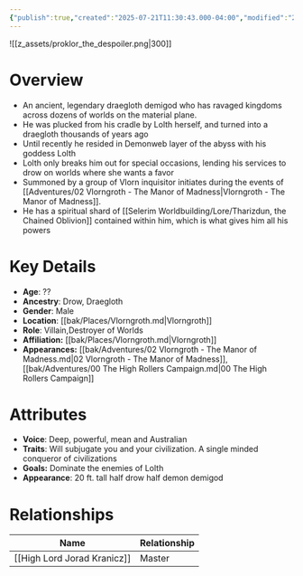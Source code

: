 ```yaml
---
{"publish":true,"created":"2025-07-21T11:30:43.000-04:00","modified":"2025-10-17T10:14:48.323-04:00","cssclasses":""}
---
```


![[z_assets/proklor_the_despoiler.png|300]]

# Overview
- An ancient, legendary draegloth demigod who has ravaged kingdoms across dozens of worlds on the material plane.
- He was plucked from his cradle by Lolth herself, and turned into a draegloth thousands of years ago
- Until recently he resided in Demonweb layer of the abyss with his goddess Lolth
- Lolth only breaks him out for special occasions, lending his services to drow on worlds where she wants a favor
- Summoned by a group of Vlorn inquisitor initiates during the events of [[Adventures/02 Vlorngroth - The Manor of Madness\|Vlorngroth - The Manor of Madness]].
- He has a spiritual shard of [[Selerim Worldbuilding/Lore/Tharizdun, the Chained Oblivion]] contained within him, which is what gives him all his powers

# Key Details
- **Age**: ??
- **Ancestry**: Drow, Draegloth
- **Gender**: Male
- **Location**: [[bak/Places/Vlorngroth.md\|Vlorngroth]]
- **Role**: Villain,Destroyer of Worlds
- **Affiliation:** [[bak/Places/Vlorngroth.md\|Vlorngroth]]
- **Appearances:** [[bak/Adventures/02 Vlorngroth - The Manor of Madness.md\|02 Vlorngroth - The Manor of Madness]],[[bak/Adventures/00 The High Rollers Campaign.md\|00 The High Rollers Campaign]]

# Attributes
- **Voice**: Deep, powerful, mean and Australian
- **Traits**: Will subjugate you and your civilization. A single minded conqueror of civilizations
- **Goals:** Dominate the enemies of Lolth
- **Appearance**: 20 ft. tall half drow half demon demigod

# Relationships

| Name                        | Relationship |
| --------------------------- | ------------ |
| [[High Lord Jorad Kranicz]] | Master       |
